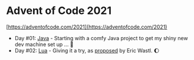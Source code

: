 # Advent of Code 2021

[https://adventofcode.com/2021](https://adventofcode.com/2021)

- Day #01: [Java](https://www.oracle.com/java/) - Starting with a comfy Java project to get my shiny new dev machine set up ... :star_struck:
- Day #02: [Lua](https://www.lua.org/) - Giving it a try, as [proposed](https://twitter.com/ericwastl/status/1465082878073753600) by Eric Wastl. :moon: